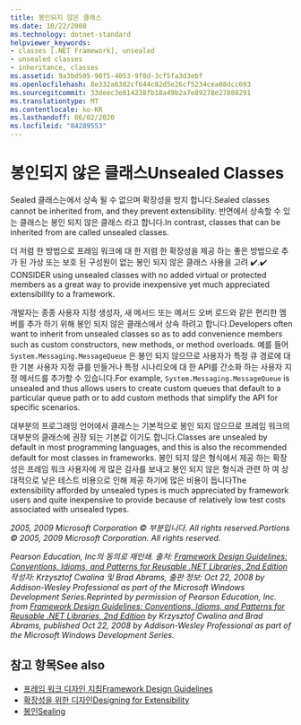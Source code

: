 ```yaml
---
title: 봉인되지 않은 클래스
ms.date: 10/22/2008
ms.technology: dotnet-standard
helpviewer_keywords:
- classes [.NET Framework], unsealed
- unsealed classes
- inheritance, classes
ms.assetid: 9a3bd505-90f5-4053-9f0d-3cf5fa3d3ebf
ms.openlocfilehash: 8e332a6382cf644c82d5e26cf5234cea08dcc693
ms.sourcegitcommit: 33deec3e814238fb18a49b2a7e89278e27888291
ms.translationtype: MT
ms.contentlocale: ko-KR
ms.lasthandoff: 06/02/2020
ms.locfileid: "84289553"
---
```

# <a name="unsealed-classes"></a><span data-ttu-id="255fd-102">봉인되지 않은 클래스</span><span class="sxs-lookup"><span data-stu-id="255fd-102">Unsealed Classes</span></span>
<span data-ttu-id="255fd-103">Sealed 클래스는에서 상속 될 수 없으며 확장성을 방지 합니다.</span><span class="sxs-lookup"><span data-stu-id="255fd-103">Sealed classes cannot be inherited from, and they prevent extensibility.</span></span> <span data-ttu-id="255fd-104">반면에서 상속할 수 있는 클래스는 봉인 되지 않은 클래스 라고 합니다.</span><span class="sxs-lookup"><span data-stu-id="255fd-104">In contrast, classes that can be inherited from are called unsealed classes.</span></span>

 <span data-ttu-id="255fd-105">더 저렴 한 방법으로 프레임 워크에 대 한 저렴 한 확장성을 제공 하는 좋은 방법으로 추가 된 가상 또는 보호 된 구성원이 없는 봉인 되지 않은 클래스 사용을 고려 ✔️.</span><span class="sxs-lookup"><span data-stu-id="255fd-105">✔️ CONSIDER using unsealed classes with no added virtual or protected members as a great way to provide inexpensive yet much appreciated extensibility to a framework.</span></span>

 <span data-ttu-id="255fd-106">개발자는 종종 사용자 지정 생성자, 새 메서드 또는 메서드 오버 로드와 같은 편리한 멤버를 추가 하기 위해 봉인 되지 않은 클래스에서 상속 하려고 합니다.</span><span class="sxs-lookup"><span data-stu-id="255fd-106">Developers often want to inherit from unsealed classes so as to add convenience members such as custom constructors, new methods, or method overloads.</span></span> <span data-ttu-id="255fd-107">예를 들어 `System.Messaging.MessageQueue` 은 봉인 되지 않으므로 사용자가 특정 큐 경로에 대 한 기본 사용자 지정 큐를 만들거나 특정 시나리오에 대 한 API를 간소화 하는 사용자 지정 메서드를 추가할 수 있습니다.</span><span class="sxs-lookup"><span data-stu-id="255fd-107">For example,  `System.Messaging.MessageQueue` is unsealed and thus allows users to create custom queues that default to a particular queue path or to add custom methods that simplify the API for specific scenarios.</span></span>

 <span data-ttu-id="255fd-108">대부분의 프로그래밍 언어에서 클래스는 기본적으로 봉인 되지 않으므로 프레임 워크의 대부분의 클래스에 권장 되는 기본값 이기도 합니다.</span><span class="sxs-lookup"><span data-stu-id="255fd-108">Classes are unsealed by default in most programming languages, and this is also the recommended default for most classes in frameworks.</span></span> <span data-ttu-id="255fd-109">봉인 되지 않은 형식에서 제공 하는 확장성은 프레임 워크 사용자에 게 많은 감사를 보내고 봉인 되지 않은 형식과 관련 하 여 상대적으로 낮은 테스트 비용으로 인해 제공 하기에 많은 비용이 듭니다</span><span class="sxs-lookup"><span data-stu-id="255fd-109">The extensibility afforded by unsealed types is much appreciated by framework users and quite inexpensive to provide because of relatively low test costs associated with unsealed types.</span></span>

 <span data-ttu-id="255fd-110">*2005, 2009 Microsoft Corporation © 부분입니다. All rights reserved.*</span><span class="sxs-lookup"><span data-stu-id="255fd-110">*Portions © 2005, 2009 Microsoft Corporation. All rights reserved.*</span></span>

 <span data-ttu-id="255fd-111">*Pearson Education, Inc의 동의로 재인쇄. 출처: [Framework Design Guidelines: Conventions, Idioms, and Patterns for Reusable .NET Libraries, 2nd Edition](https://www.informit.com/store/framework-design-guidelines-conventions-idioms-and-9780321545619) 작성자: Krzysztof Cwalina 및 Brad Abrams, 출판 정보: Oct 22, 2008 by Addison-Wesley Professional as part of the Microsoft Windows Development Series.*</span><span class="sxs-lookup"><span data-stu-id="255fd-111">*Reprinted by permission of Pearson Education, Inc. from [Framework Design Guidelines: Conventions, Idioms, and Patterns for Reusable .NET Libraries, 2nd Edition](https://www.informit.com/store/framework-design-guidelines-conventions-idioms-and-9780321545619) by Krzysztof Cwalina and Brad Abrams, published Oct 22, 2008 by Addison-Wesley Professional as part of the Microsoft Windows Development Series.*</span></span>

## <a name="see-also"></a><span data-ttu-id="255fd-112">참고 항목</span><span class="sxs-lookup"><span data-stu-id="255fd-112">See also</span></span>

- [<span data-ttu-id="255fd-113">프레임 워크 디자인 지침</span><span class="sxs-lookup"><span data-stu-id="255fd-113">Framework Design Guidelines</span></span>](index.md)
- [<span data-ttu-id="255fd-114">확장성을 위한 디자인</span><span class="sxs-lookup"><span data-stu-id="255fd-114">Designing for Extensibility</span></span>](designing-for-extensibility.md)
- [<span data-ttu-id="255fd-115">봉인</span><span class="sxs-lookup"><span data-stu-id="255fd-115">Sealing</span></span>](sealing.md)
